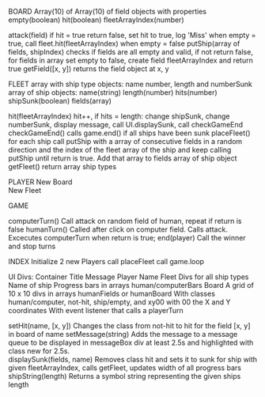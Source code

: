 BOARD
Array(10) of Array(10) of field objects with properties empty(boolean) hit(boolean) fleetArrayIndex(number)

attack(field)                           if hit = true return false, set hit to true, log 'Miss' when empty = true, call fleet.hit(fleetArrayIndex) when empty = false
putShip(array of fields, shipIndex)     checks if fields are all empty and valid, if not return false, for fields in array set empty to false, create field 
                                        fleetArrayIndex and return true
getField([x, y])                        returns the field object at x, y


FLEET
array with ship type objects: name number, length and numberSunk
array of ship objects: name(string) length(number) hits(number) shipSunk(boolean) fields(array)

hit(fleetArrayIndex)        hit++, if hits = length: change shipSunk, change numberSunk, display message, call UI.displaySunk, call checkGameEnd
checkGameEnd()              calls game.end() if all ships have been sunk
placeFleet()                for each ship call putShip with a array of consecutive fields in a random direction and the index of the fleet array of the ship and
                            keep calling putShip until return is true. Add that array to fields array of ship object 
getFleet()                  return array ship types             

PLAYER
New Board                   
New Fleet

GAME
                    
computerTurn()              Call attack on random field of human, repeat if return is false
humanTurn()                 Called after click on computer field. Calls attack. Excecutes computerTurn when return is true;
end(player)                 Call the winner and stop turns

INDEX
Initialize 2 new Players call placeFleet call game.loop

UI
Divs:
Container
  Title 
  Message 
  Player 
    Name
    Fleet
      Divs for all ship types
        Name of ship
        Progress bars in arrays human/computerBars 
    Board
      A grid of 10 x 10 divs in arrays humanFields or humanBoard
      With classes human/computer, not-hit, ship/empty, and xy00 with 00 the X and Y coordinates
      With event listener that calls a playerTurn  

setHit(name, [x, y])          Changes the class from not-hit to hit for the field [x, y] in board of name
setMessage(string)            Adds the message to a message queue to be displayed in messageBox div at least 2.5s and highlighted with class new for 2.5s.  
displaySunk(fields, name)     Removes class hit and sets it to sunk for ship with given fleetArrayIndex, calls getFleet, updates width of all progress bars
shipString(length)            Returns a symbol string representing the given ships length

 